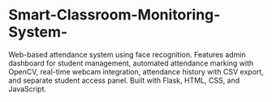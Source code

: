# Smart-Classroom-Monitoring-System-
Web-based attendance system using face recognition. Features admin dashboard for student management, automated attendance marking with OpenCV, real-time webcam integration, attendance history with CSV export, and separate student access panel. Built with Flask, HTML, CSS, and JavaScript.
